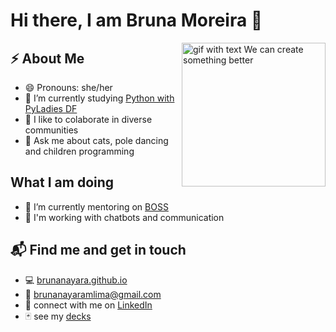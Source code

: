 # Hi there, I am Bruna Moreira 👋

<img align='right' alt="gif with text We can create something better" src="https://media.giphy.com/media/KeFGfJtkL0p1mENWJ6/giphy.gif" width="230"/>


## ⚡️ About Me
- 😄 Pronouns: she/her
- 🌱 I’m currently studying [Python with PyLadies DF](https://github.com/pyladiesdf/python-fluent)
- 👯 I like to colaborate in diverse communities
- 💬 Ask me about cats, pole dancing and children programming


##  What I am doing
- 🔭 I’m currently mentoring on [BOSS](https://github.com/BOSS-BigOpenSourceSister)
- 🤖 I'm working with chatbots and communication


## 📬 Find me and get in touch
* 💻 [brunanayara.github.io](https://brunanayara.github.io/)
* 📨 brunanayaramlima@gmail.com
* 🔗 connect with me on [LinkedIn](https://www.linkedin.com/in/brunamoreiral)
* 🃏 see my [decks](https://speakerdeck.com/brunamoreira/)
